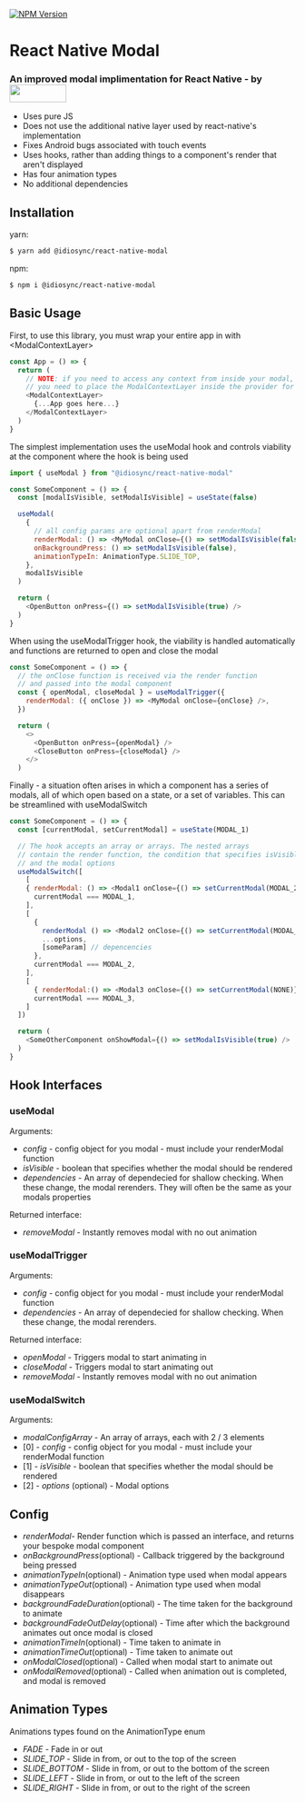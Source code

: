 [![NPM Version][npm-image]][npm-url]

# React Native Modal

<h3>An improved modal implimentation for React Native - by  <a href="https://www.npmjs.com/~idiosync"><img width="100px" height="31px" valign="middle" src="https://storage.googleapis.com/idiosync-web-images/telescope/idiosync_very_small.png"></a></h3>

- Uses pure JS
- Does not use the additional native layer used by react-native's implementation
- Fixes Android bugs associated with touch events
- Uses hooks, rather than adding things to a component's render that aren't displayed
- Has four animation types
- No additional dependencies

## Installation

yarn:

```bash
$ yarn add @idiosync/react-native-modal
```

npm:

```bash
$ npm i @idiosync/react-native-modal
```

## Basic Usage

First, to use this library, you must wrap your entire app in with \<ModalContextLayer\>

```js
const App = () => {
  return (
    // NOTE: if you need to access any context from inside your modal, such as redux
    // you need to place the ModalContextLayer inside the provider for that context 
    <ModalContextLayer>
      {...App goes here...}
    </ModalContextLayer>
  )
}
```

The simplest implementation uses the useModal hook and controls viability
at the component where the hook is being used

```js
import { useModal } from "@idiosync/react-native-modal"

const SomeComponent = () => {
  const [modalIsVisible, setModalIsVisible] = useState(false)

  useModal(
    {
      // all config params are optional apart from renderModal
      renderModal: () => <MyModal onClose={() => setModalIsVisible(false)} />,
      onBackgroundPress: () => setModalIsVisible(false),
      animationTypeIn: AnimationType.SLIDE_TOP,
    },
    modalIsVisible
  )

  return (
    <OpenButton onPress={() => setModalIsVisible(true) />
  )
}
```

When using the useModalTrigger hook, the viability is handled automatically
and functions are returned to open and close the modal

```js
const SomeComponent = () => {
  // the onClose function is received via the render function
  // and passed into the modal component
  const { openModal, closeModal } = useModalTrigger({
    renderModal: ({ onClose }) => <MyModal onClose={onClose} />,
  })

  return (
    <>
      <OpenButton onPress={openModal} />
      <CloseButton onPress={closeModal} />
    </>
  )
```

Finally - a situation often arises in which a component has a series of
modals, all of which open based on a state, or a set of variables.
This can be streamlined with useModalSwitch

```js
const SomeComponent = () => {
  const [currentModal, setCurrentModal] = useState(MODAL_1)

  // The hook accepts an array or arrays. The nested arrays
  // contain the render function, the condition that specifies isVisible
  // and the modal options
  useModalSwitch([
    [
    { renderModal: () => <Modal1 onClose={() => setCurrentModal(MODAL_2)} /> },
      currentModal === MODAL_1,
    ],
    [
      {
        renderModal () => <Modal2 onClose={() => setCurrentModal(MODAL_3)} someParam={someParam} />,
        ...options,
        [someParam] // depencencies
      },
      currentModal === MODAL_2,
    ],
    [
      { renderModal:() => <Modal3 onClose={() => setCurrentModal(NONE)} /> },
      currentModal === MODAL_3,
    ]
  ])

  return (
    <SomeOtherComponent onShowModal={() => setModalIsVisible(true) />
  )
}
```

## Hook Interfaces

### useModal

Arguments:

- _config_ - config object for you modal - must include your renderModal function
- _isVisible_ - boolean that specifies whether the modal should be rendered
- _dependencies_ - An array of dependecied for shallow checking. When these change, the modal rerenders. They will often be the same as your modals properties 

Returned interface:

- _removeModal_ - Instantly removes modal with no out animation

### useModalTrigger

Arguments:

- _config_ - config object for you modal - must include your renderModal function
- _dependencies_ - An array of dependecied for shallow checking. When these change, the modal rerenders. 

Returned interface:

- _openModal_ - Triggers modal to start animating in
- _closeModal_ - Triggers modal to start animating out
- _removeModal_ - Instantly removes modal with no out animation

### useModalSwitch

Arguments:

- _modalConfigArray_ - An array of arrays, each with 2 / 3 elements
- [0] - _config_ - config object for you modal - must include your renderModal function
- [1] - _isVisible_ - boolean that specifies whether the modal should be rendered
- [2] - _options_ (optional) - Modal options

## Config

- _renderModal_- Render function which is passed an interface, and returns your bespoke modal component 
- _onBackgroundPress_(optional) - Callback triggered by the background being pressed
- _animationTypeIn_(optional) - Animation type used when modal appears
- _animationTypeOut_(optional) - Animation type used when modal disappears
- _backgroundFadeDuration_(optional) - The time taken for the background to animate
- _backgroundFadeOutDelay_(optional) - Time after which the background animates out once modal is closed
- _animationTimeIn_(optional) - Time taken to animate in
- _animationTimeOut_(optional) - Time taken to animate out
- _onModalClosed_(optional) - Called when modal start to animate out
- _onModalRemoved_(optional) - Called when animation out is completed, and modal is removed
 

## Animation Types

Animations types found on the AnimationType enum

- _FADE_ - Fade in or out
- _SLIDE_TOP_ - Slide in from, or out to the top of the screen
- _SLIDE_BOTTOM_ - Slide in from, or out to the bottom of the screen
- _SLIDE_LEFT_ - Slide in from, or out to the left of the screen
- _SLIDE_RIGHT_ - Slide in from, or out to the right of the screen

[npm-image]: https://img.shields.io/npm/v/@idiosync/react-native-modal
[npm-url]: https://www.npmjs.com/package/@idiosync/react-native-modal
